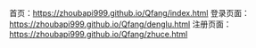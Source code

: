 首页：https://zhoubapi999.github.io/Qfang/index.html
登录页面：https://zhoubapi999.github.io/Qfang/denglu.html
注册页面：https://zhoubapi999.github.io/Qfang/zhuce.html
